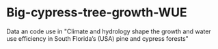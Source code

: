 # Big-cypress-tree-growth-WUE
Data an code use in "Climate and hydrology shape the growth and water use efficiency in South Florida’s (USA) pine and cypress forests"
